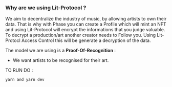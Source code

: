 
### Why are we using Lit-Protocol ?

We aim to decentralize the industry of music, by allowing artists to own their data. That is why with Phase you can create a Profile which will mint an NFT and using Lit-Protocol will encrypt the informations that you judge valuable. To decrypt a production/art another creator needs to Follow you.
Using Lit-Protocl Access Control this will be generate a decryption of the data. 


The model we are using is a **Proof-Of-Recognition** :

- We want artists to be recognised for their art. 






TO RUN DO : 

``` yarn and yarn dev ``` 

